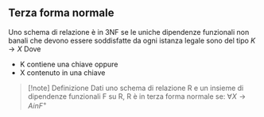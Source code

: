 ## Terza forma normale
Uno schema di relazione è in 3NF se le uniche dipendenze funzionali non banali che devono essere soddisfatte da ogni istanza legale sono del tipo
$K \to X$
Dove 
- K contiene una chiave 
oppure
-  X  contenuto in una chiave
>[!note] Definizione
>Dati uno schema di relazione R e un insieme di dipendenze funzionali F su R, R è in terza forma normale se:
>$\forall X \to A in F^+$


